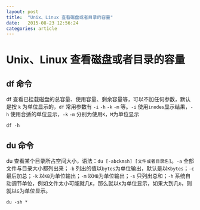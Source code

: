 ```yaml
---
layout: post
title:  "Unix、Linux 查看磁盘或者目录的容量"
date:   2015-08-23 12:56:24
categories: article
---
```


# Unix、Linux 查看磁盘或者目录的容量

## df 命令
df 查看已挂载磁盘的总容量、使用容量、剩余容量等，可以不加任何参数，默认是按 `k` 为单位显示的，`df` 常用参数有 `-i` `-h` `-k` `-m` 等。`-i` 使用`inodes`显示结果，`-h` 使用合适的单位显示，`-k` `-m` 分别为使用`K`，`M`为单位显示

	df -h 

## du 命令
du 查看某个目录所占空间大小，语法：`du [-abckmsh] [文件或者目录名]`。`-a` 全部文件与目录大小都列出来；`-b` 列出的值以`bytes`为单位输出，默认是以`Kbytes`；`-c` 最后加总；`-k` 以`KB`为单位输出；`-m` 以`MB`为单位输出；`-s` 只列出总和；`-h` 系统自动调节单位，例如文件太小可能就几`K`，那么就以`K`为单位显示，如果大到几`G`，则就以`G`为单位显示。

	du -sh *

